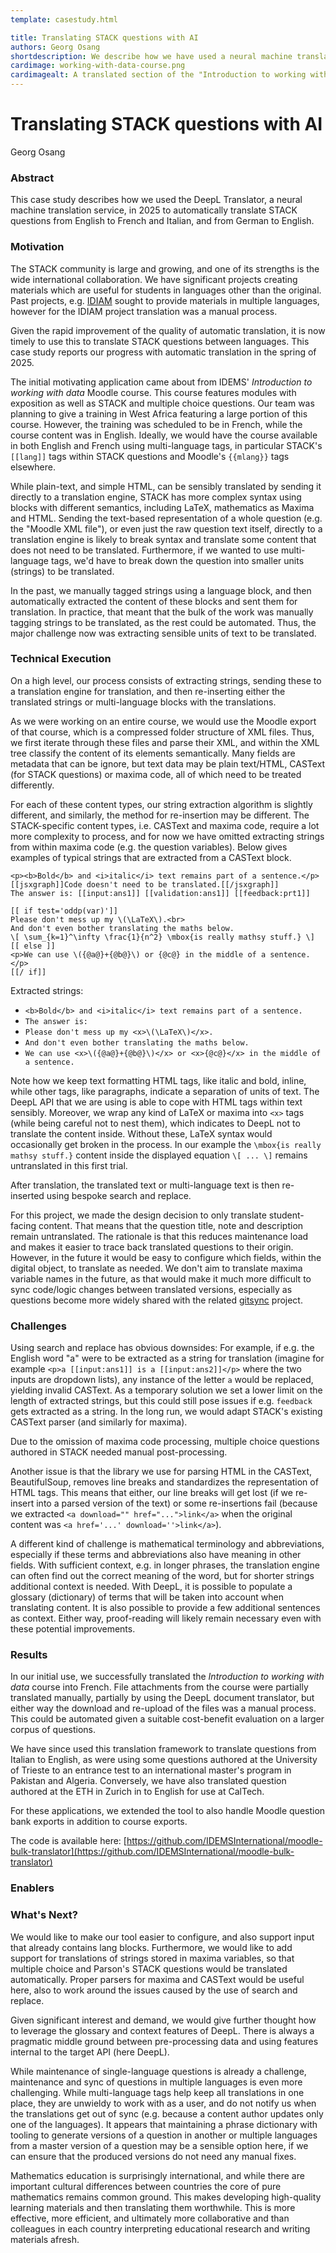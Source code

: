 ```yaml
---
template: casestudy.html

title: Translating STACK questions with AI
authors: Georg Osang
shortdescription: We describe how we have used a neural machine translation service to automatically translate STACK questions.
cardimage: working-with-data-course.png
cardimagealt: A translated section of the "Introduction to working with data" course
--- 
```


# Translating STACK questions with AI

Georg Osang

### Abstract

This case study describes how we used the DeepL Translator, a neural machine translation service, in 2025 to automatically translate STACK questions from English to French and Italian, and from German to English.

### Motivation

The STACK community is large and growing, and one of its strengths is the wide international collaboration.  We have significant projects creating materials which are useful for students in languages other than the original.  Past projects, e.g. [IDIAM](../../../Projects/IDIAM/) sought to provide materials in multiple languages, however for the IDIAM project translation was a manual process.

Given the rapid improvement of the quality of automatic translation, it is now timely to use this to translate STACK questions between languages.  This case study reports our progress with automatic translation in the spring of 2025.

The initial motivating application came about from IDEMS' _Introduction to working with data_ Moodle course. This course features modules with exposition as well as STACK and multiple choice questions. Our team was planning to give a training in West Africa featuring a large portion of this course. However, the training was scheduled to be in French, while the course content was in English. Ideally, we would have the course available in both English and French using multi-language tags, in particular STACK's `[[lang]]` tags within STACK questions and Moodle's `{{mlang}}` tags elsewhere.

While plain-text, and simple HTML, can be sensibly translated by sending it directly to a translation engine, STACK has more complex syntax using blocks with different semantics, including LaTeX, mathematics as Maxima and HTML. Sending the text-based representation of a whole question (e.g. the "Moodle XML file"), or even just the raw question text itself, directly to a translation engine is likely to break syntax and translate some content that does not need to be translated. Furthermore, if we wanted to use multi-language tags, we'd have to break down the question into smaller units (strings) to be translated.

In the past, we manually tagged strings using a language block, and then automatically extracted the content of these blocks and sent them for translation. In practice, that meant that the bulk of the work was manually tagging strings to be translated, as the rest could be automated. Thus, the major challenge now was extracting sensible units of text to be translated.

### Technical Execution

On a high level, our process consists of extracting strings, sending these to a translation engine for translation, and then re-inserting either the translated strings or multi-language blocks with the translations.

As we were working on an entire course, we would use the Moodle export of that course, which is a compressed folder structure of XML files. Thus, we first iterate through these files and parse their XML, and within the XML tree classify the content of its elements semantically. Many fields are metadata that can be ignore, but text data may be plain text/HTML, CASText (for STACK questions) or maxima code, all of which need to be treated differently.

For each of these content types, our string extraction algorithm is slightly different, and similarly, the method for re-insertion may be different. The STACK-specific content types, i.e. CASText and maxima code, require a lot more complexity to process, and for now we have omitted extracting strings from within maxima code (e.g. the question variables). Below gives examples of typical strings that are extracted from a CASText block.

```
<p><b>Bold</b> and <i>italic</i> text remains part of a sentence.</p>
[[jsxgraph]]Code doesn't need to be translated.[[/jsxgraph]]
The answer is: [[input:ans1]] [[validation:ans1]] [[feedback:prt1]]

[[ if test='oddp(var)']]
Please don't mess up my \(\LaTeX\).<br>
And don't even bother translating the maths below.
\[ \sum_{k=1}^\infty \frac{1}{n^2} \mbox{is really mathsy stuff.} \]
[[ else ]]
<p>We can use \({@a@}+{@b@}\) or {@c@} in the middle of a sentence.</p>
[[/ if]]
```

Extracted strings:

- `<b>Bold</b> and <i>italic</i> text remains part of a sentence.`
- `The answer is:`
- `Please don't mess up my <x>\(\LaTeX\)</x>.`
- `And don't even bother translating the maths below.`
- `We can use <x>\({@a@}+{@b@}\)</x> or <x>{@c@}</x> in the middle of a sentence.`

Note how we keep text formatting HTML tags, like italic and bold, inline, while other tags, like paragraphs, indicate a separation of units of text. The DeepL API that we are using is able to cope with HTML tags within text sensibly. Moreover, we wrap any kind of LaTeX or maxima into `<x>` tags (while being careful not to nest them), which indicates to DeepL not to translate the content inside. Without these, LaTeX syntax would occasionally get broken in the process. In our example the `\mbox{is really mathsy stuff.}` content inside the displayed equation `\[ ... \]` remains untranslated in this first trial.   

After translation, the translated text or multi-language text is then re-inserted using bespoke search and replace.

For this project, we made the design decision to only translate student-facing content. That means that the question title, note and description remain untranslated. The rationale is that this reduces maintenance load and makes it easier to trace back translated questions to their origin. However, in the future it would be easy to configure which fields, within the digital object, to translate as needed.
We don't aim to translate maxima variable names in the future, as that would make it much more difficult to sync code/logic changes between translated versions, especially as questions become more widely shared with the related [gitsync](https://github.com/maths/moodle-qbank_gitsync) project.

### Challenges

Using search and replace has obvious downsides: For example, if e.g. the English word "a" were to be extracted as a string for translation (imagine for example `<p>a [[input:ans1]] is a [[input:ans2]]</p>` where the two inputs are dropdown lists), any instance of the letter `a` would be replaced, yielding invalid CASText. As a temporary solution we set a lower limit on the length of extracted strings, but this could still pose issues if e.g. `feedback` gets extracted as a string. In the long run, we would adapt STACK's existing CASText parser (and similarly for maxima).

Due to the omission of maxima code processing, multiple choice questions authored in STACK needed manual post-processing.

Another issue is that the library we use for parsing HTML in the CASText, BeautifulSoup, removes line breaks and standardizes the representation of HTML tags. This means that either, our line breaks will get lost (if we re-insert into a parsed version of the text) or some re-insertions fail (because we extracted `<a download="" href="...">link</a>` when the original content was `<a href='...' download=''>link</a>`).

A different kind of challenge is mathematical terminology and abbreviations, especially if these terms and abbreviations also have meaning in other fields. With sufficient context, e.g. in longer phrases, the translation engine can often find out the correct meaning of the word, but for shorter strings additional context is needed. With DeepL, it is possible to populate a glossary (dictionary) of terms that will be taken into account when translating content. It is also possible to provide a few additional sentences as context. Either way, proof-reading will likely remain necessary even with these potential improvements.

### Results

In our initial use, we successfully translated the _Introduction to working with data_ course into French. File attachments from the course were partially translated manually, partially by using the DeepL document translator, but either way the download and re-upload of the files was a manual process.  This could be automated given a suitable cost-benefit evaluation on a larger corpus of questions.

We have since used this translation framework to translate questions from Italian to English, as were using some questions authored at the University of Trieste to an entrance test to an international master's program in Pakistan and Algeria. Conversely, we have also translated question authored at the ETH in Zurich in to English for use at CalTech.

For these applications, we extended the tool to also handle Moodle question bank exports in addition to course exports.

The code is available here: [https://github.com/IDEMSInternational/moodle-bulk-translator](https://github.com/IDEMSInternational/moodle-bulk-translator)

### Enablers

<!-- DeepL agreement with IDEMS for OER? -->

### What's Next?

We would like to make our tool easier to configure, and also support input that already contains lang blocks. Furthermore, we would like to add support for translations of strings stored in maxima variables, so that multiple choice and Parson's STACK questions would be translated automatically. Proper parsers for maxima and CASText would be useful here, also to work around the issues caused by the use of search and replace.

Given significant interest and demand, we would give further thought how to leverage the glossary and context features of DeepL.  There is always a pragmatic middle ground between pre-processing data and using features internal to the target API (here DeepL).

While maintenance of single-language questions is already a challenge, maintenance and sync of questions in multiple languages is even more challenging. While multi-language tags help keep all translations in one place, they are unwieldy to work with as a user, and do not notify us when the translations get out of sync (e.g. because a content author updates only one of the languages). It appears that maintaining a phrase dictionary with tooling to generate versions of a question in another or multiple languages from a master version of a question may be a sensible option here, if we can ensure that the produced versions do not need any manual fixes.

Mathematics education is surprisingly international, and while there are important cultural differences between countries the core of pure mathematics remains common ground.  This makes developing high-quality learning materials and then translating them worthwhile.  This is more effective, more efficient, and ultimately more collaborative and than colleagues in each country interpreting educational research and writing materials afresh.    